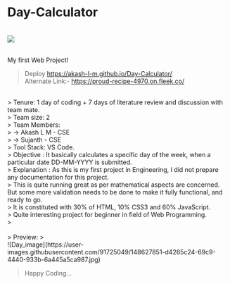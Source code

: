 # Day-Calculator
<br>[![](https://visitcount.itsvg.in/api?id=DayCalculator&label=Profile%20Views&color=10&icon=5&pretty=false)](https://visitcount.itsvg.in)<br>


<br> My first Web Project!
<br>
> Deploy https://akash-l-m.github.io/Day-Calculator/ <br />
> Alternate Link:- https://proud-recipe-4970.on.fleek.co/

<br>
> Tenure: 1 day of coding + 7 days of literature review and discussion with team mate. <br/>
> Team size: 2 <br/>
> Team Members: <br>
>   -> Akash L M - CSE<br>
>   -> Sujanth - CSE <br>
> Tool Stack: VS Code. <br/> 
> Objective : It basically calculates a specific day of the week, when a particular date DD-MM-YYYY is submitted.<br/> 
> Explanation : As this is my first project in Engineering, I did not prepare any documentation for this project. <br/>
> This is quite running great as per mathematical aspects are concerned. But some more validation needs to be done to make it fully functional, and ready to go. <br/>
> It is constituted with 30% of HTML, 10% CSS3 and 60% JavaScript. <br/>
> Quite interesting project for beginner in field of Web Programming. <br/>
> <br/><br/>
> Preview:
> <br>![Day_image](https://user-images.githubusercontent.com/91725049/148627851-d4265c24-69c9-4440-933b-6a445a5ca987.jpg)

>  
> Happy Coding...
